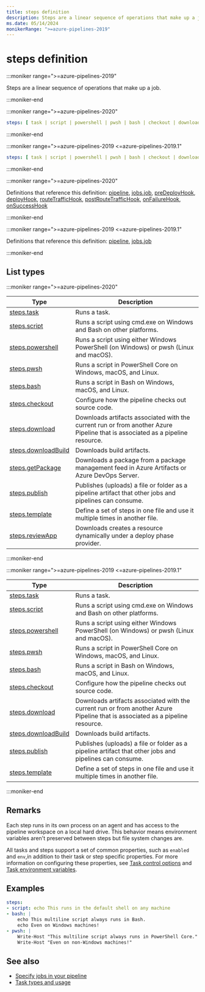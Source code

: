 ```yaml
---
title: steps definition
description: Steps are a linear sequence of operations that make up a job.
ms.date: 05/14/2024
monikerRange: ">=azure-pipelines-2019"
---
```


# steps definition

<!-- :::description::: -->
:::moniker range=">=azure-pipelines-2019"

<!-- :::editable-content name="description"::: -->
Steps are a linear sequence of operations that make up a job.
<!-- :::editable-content-end::: -->

:::moniker-end
<!-- :::description-end::: -->

<!-- :::syntax::: -->
:::moniker range=">=azure-pipelines-2020"

```yaml
steps: [ task | script | powershell | pwsh | bash | checkout | download | downloadBuild | getPackage | publish | template | reviewApp ] # Steps are a linear sequence of operations that make up a job.
```

:::moniker-end

:::moniker range=">=azure-pipelines-2019 <=azure-pipelines-2019.1"

```yaml
steps: [ task | script | powershell | pwsh | bash | checkout | download | downloadBuild | publish | template ] # Steps are a linear sequence of operations that make up a job.
```

:::moniker-end
<!-- :::syntax-end::: -->

<!-- :::parents::: -->
:::moniker range=">=azure-pipelines-2020"

Definitions that reference this definition: [pipeline](pipeline.md), [jobs.job](jobs-job.md), [preDeployHook](pre-deploy-hook.md), [deployHook](deploy-hook.md), [routeTrafficHook](route-traffic-hook.md), [postRouteTrafficHook](post-route-traffic-hook.md), [onFailureHook](on-failure-hook.md), [onSuccessHook](on-success-hook.md)

:::moniker-end

:::moniker range=">=azure-pipelines-2019 <=azure-pipelines-2019.1"

Definitions that reference this definition: [pipeline](pipeline.md), [jobs.job](jobs-job.md)

:::moniker-end
<!-- :::parents-end::: -->

## List types

<!-- :::list-types::: -->
:::moniker range=">=azure-pipelines-2020"

| Type | Description |
|---|---|
| [steps.task](steps-task.md) | Runs a task. |
| [steps.script](steps-script.md) | Runs a script using cmd.exe on Windows and Bash on other platforms. |
| [steps.powershell](steps-powershell.md) | Runs a script using either Windows PowerShell (on Windows) or pwsh (Linux and macOS). |
| [steps.pwsh](steps-pwsh.md) | Runs a script in PowerShell Core on Windows, macOS, and Linux. |
| [steps.bash](steps-bash.md) | Runs a script in Bash on Windows, macOS, and Linux. |
| [steps.checkout](steps-checkout.md) | Configure how the pipeline checks out source code. |
| [steps.download](steps-download.md) | Downloads artifacts associated with the current run or from another Azure Pipeline that is associated as a pipeline resource. |
| [steps.downloadBuild](steps-download-build.md) | Downloads build artifacts. |
| [steps.getPackage](steps-get-package.md) | Downloads a package from a package management feed in Azure Artifacts or Azure DevOps Server. |
| [steps.publish](steps-publish.md) | Publishes (uploads) a file or folder as a pipeline artifact that other jobs and pipelines can consume. |
| [steps.template](steps-template.md) | Define a set of steps in one file and use it multiple times in another file. |
| [steps.reviewApp](steps-review-app.md) | Downloads creates a resource dynamically under a deploy phase provider. |

:::moniker-end

:::moniker range=">=azure-pipelines-2019 <=azure-pipelines-2019.1"

| Type | Description |
|---|---|
| [steps.task](steps-task.md) | Runs a task. |
| [steps.script](steps-script.md) | Runs a script using cmd.exe on Windows and Bash on other platforms. |
| [steps.powershell](steps-powershell.md) | Runs a script using either Windows PowerShell (on Windows) or pwsh (Linux and macOS). |
| [steps.pwsh](steps-pwsh.md) | Runs a script in PowerShell Core on Windows, macOS, and Linux. |
| [steps.bash](steps-bash.md) | Runs a script in Bash on Windows, macOS, and Linux. |
| [steps.checkout](steps-checkout.md) | Configure how the pipeline checks out source code. |
| [steps.download](steps-download.md) | Downloads artifacts associated with the current run or from another Azure Pipeline that is associated as a pipeline resource. |
| [steps.downloadBuild](steps-download-build.md) | Downloads build artifacts. |
| [steps.publish](steps-publish.md) | Publishes (uploads) a file or folder as a pipeline artifact that other jobs and pipelines can consume. |
| [steps.template](steps-template.md) | Define a set of steps in one file and use it multiple times in another file. |

:::moniker-end
<!-- :::list-types-end::: -->

<!-- :::remarks::: -->
<!-- :::editable-content name="remarks"::: -->
## Remarks

Each step runs in its own process on an agent and has access to the pipeline workspace on a local hard drive.
This behavior means environment variables aren't preserved between steps but file system changes are.

All tasks and steps support a set of common properties, such as `enabled` and `env`,in addition to their task or step specific properties. For more information on configuring these properties, see [Task control options](/azure/devops/pipelines/process/tasks#task-control-options) and [Task environment variables](/azure/devops/pipelines/process/tasks#environment-variables).
<!-- :::editable-content-end::: -->
<!-- :::remarks-end::: -->

<!-- :::examples::: -->
<!-- :::editable-content name="examples"::: -->
## Examples

```yaml
steps:
- script: echo This runs in the default shell on any machine
- bash: |
    echo This multiline script always runs in Bash.
    echo Even on Windows machines!
- pwsh: |
    Write-Host "This multiline script always runs in PowerShell Core."
    Write-Host "Even on non-Windows machines!"
```
<!-- :::editable-content-end::: -->
<!-- :::examples-end::: -->

<!-- :::see-also::: -->
<!-- :::editable-content name="seeAlso"::: -->
## See also

- [Specify jobs in your pipeline](/azure/devops/pipelines/process/phases)
- [Task types and usage](/azure/devops/pipelines/process/tasks)
<!-- :::editable-content-end::: -->
<!-- :::see-also-end::: -->